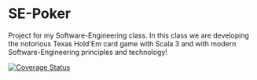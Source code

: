 # SE-Poker

Project for my Software-Engineering class. In this class we are developing the notorious Texas Hold'Em card game with Scala 3 and with modern Software-Engineering principles and technology!

[![Coverage Status](https://coveralls.io/repos/github/PimpMX/SE-Poker/badge.svg?branch=gl_update)](https://coveralls.io/github/PimpMX/SE-Poker?branch=gl_update)